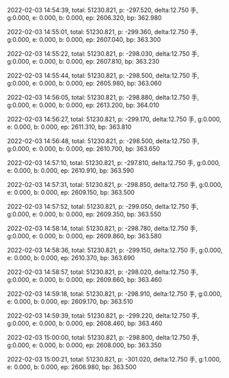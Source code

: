 2022-02-03 14:54:39, total: 51230.821, p: -297.520, delta:12.750 手, g:0.000, e: 0.000, b: 0.000, ep: 2606.320, bp: 362.980

2022-02-03 14:55:01, total: 51230.821, p: -299.360, delta:12.750 手, g:0.000, e: 0.000, b: 0.000, ep: 2607.040, bp: 363.300

2022-02-03 14:55:22, total: 51230.821, p: -298.030, delta:12.750 手, g:0.000, e: 0.000, b: 0.000, ep: 2607.810, bp: 363.230

2022-02-03 14:55:44, total: 51230.821, p: -298.500, delta:12.750 手, g:0.000, e: 0.000, b: 0.000, ep: 2605.980, bp: 363.060

2022-02-03 14:56:05, total: 51230.821, p: -298.880, delta:12.750 手, g:0.000, e: 0.000, b: 0.000, ep: 2613.200, bp: 364.010

2022-02-03 14:56:27, total: 51230.821, p: -299.170, delta:12.750 手, g:0.000, e: 0.000, b: 0.000, ep: 2611.310, bp: 363.810

2022-02-03 14:56:48, total: 51230.821, p: -298.500, delta:12.750 手, g:0.000, e: 0.000, b: 0.000, ep: 2610.700, bp: 363.650

2022-02-03 14:57:10, total: 51230.821, p: -297.810, delta:12.750 手, g:0.000, e: 0.000, b: 0.000, ep: 2610.910, bp: 363.590

2022-02-03 14:57:31, total: 51230.821, p: -298.850, delta:12.750 手, g:0.000, e: 0.000, b: 0.000, ep: 2609.150, bp: 363.500

2022-02-03 14:57:52, total: 51230.821, p: -299.050, delta:12.750 手, g:0.000, e: 0.000, b: 0.000, ep: 2609.350, bp: 363.550

2022-02-03 14:58:14, total: 51230.821, p: -298.780, delta:12.750 手, g:0.000, e: 0.000, b: 0.000, ep: 2609.860, bp: 363.580

2022-02-03 14:58:36, total: 51230.821, p: -299.150, delta:12.750 手, g:0.000, e: 0.000, b: 0.000, ep: 2610.370, bp: 363.690

2022-02-03 14:58:57, total: 51230.821, p: -298.020, delta:12.750 手, g:0.000, e: 0.000, b: 0.000, ep: 2609.660, bp: 363.460

2022-02-03 14:59:18, total: 51230.821, p: -298.910, delta:12.750 手, g:0.000, e: 0.000, b: 0.000, ep: 2609.170, bp: 363.510

2022-02-03 14:59:39, total: 51230.821, p: -299.220, delta:12.750 手, g:0.000, e: 0.000, b: 0.000, ep: 2608.460, bp: 363.460

2022-02-03 15:00:00, total: 51230.821, p: -298.800, delta:12.750 手, g:0.000, e: 0.000, b: 0.000, ep: 2608.000, bp: 363.350

2022-02-03 15:00:21, total: 51230.821, p: -301.020, delta:12.750 手, g:1.000, e: 0.000, b: 0.000, ep: 2606.980, bp: 363.500